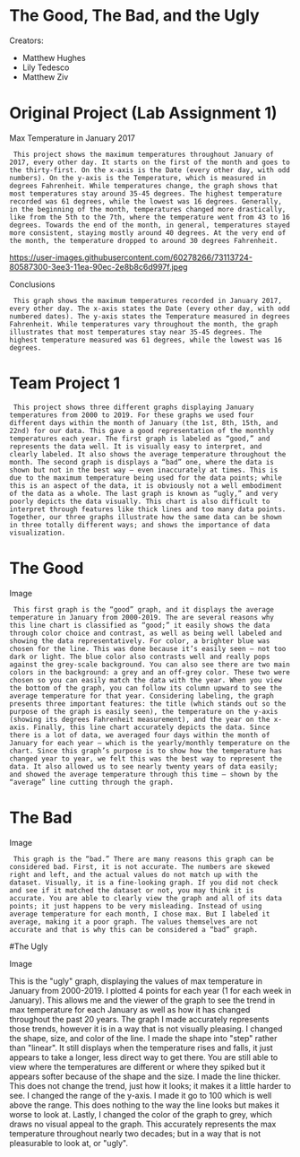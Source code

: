# The Good, The Bad, and the Ugly

Creators:
-	Matthew Hughes
-	Lily Tedesco
-	Matthew Ziv

# Original Project (Lab Assignment 1)

Max Temperature in January 2017

     This project shows the maximum temperatures throughout January of 2017, every other day. It starts on the first of the month and goes to the thirty-first. On the x-axis is the Date (every other day, with odd numbers). On the y-axis is the Temperature, which is measured in degrees Fahrenheit. While temperatures change, the graph shows that most temperatures stay around 35-45 degrees. The highest temperature recorded was 61 degrees, while the lowest was 16 degrees. Generally, in the beginning of the month, temperatures changed more drastically, like from the 5th to the 7th, where the temperature went from 43 to 16 degrees. Towards the end of the month, in general, temperatures stayed more consistent, staying mostly around 40 degrees. At the very end of the month, the temperature dropped to around 30 degrees Fahrenheit.
     
https://user-images.githubusercontent.com/60278266/73113724-80587300-3ee3-11ea-90ec-2e8b8c6d997f.jpeg

Conclusions

     This graph shows the maximum temperatures recorded in January 2017, every other day. The x-axis states the Date (every other day, with odd numbered dates). The y-axis states the Temperature measured in degrees Fahrenheit. While temperatures vary throughout the month, the graph illustrates that most temperatures stay near 35-45 degrees. The highest temperature measured was 61 degrees, while the lowest was 16 degrees.

# Team Project 1

     This project shows three different graphs displaying January temperatures from 2000 to 2019. For these graphs we used four different days within the month of January (the 1st, 8th, 15th, and 22nd) for our data. This gave a good representation of the monthly temperatures each year. The first graph is labeled as “good,” and represents the data well. It is visually easy to interpret, and clearly labeled. It also shows the average temperature throughout the month. The second graph is displays a “bad” one, where the data is shown but not in the best way – even inaccurately at times. This is due to the maximum temperature being used for the data points; while this is an aspect of the data, it is obviously not a well embodiment of the data as a whole. The last graph is known as “ugly,” and very poorly depicts the data visually. This chart is also difficult to interpret through features like thick lines and too many data points. Together, our three graphs illustrate how the same data can be shown in three totally different ways; and shows the importance of data visualization.

# The Good

Image

     This first graph is the “good” graph, and it displays the average temperature in January from 2000-2019. The are several reasons why this line chart is classified as “good;” it easily shows the data through color choice and contrast, as well as being well labeled and showing the data representatively. For color, a brighter blue was chosen for the line. This was done because it’s easily seen – not too dark or light. The blue color also contrasts well and really pops against the grey-scale background. You can also see there are two main colors in the background: a grey and an off-grey color. These two were chosen so you can easily match the data with the year. When you view the bottom of the graph, you can follow its column upward to see the average temperature for that year. Considering labeling, the graph presents three important features: the title (which stands out so the purpose of the graph is easily seen), the temperature on the y-axis (showing its degrees Fahrenheit measurement), and the year on the x-axis. Finally, this line chart accurately depicts the data. Since there is a lot of data, we averaged four days within the month of January for each year – which is the yearly/monthly temperature on the chart. Since this graph’s purpose is to show how the temperature has changed year to year, we felt this was the best way to represent the data. It also allowed us to see nearly twenty years of data easily; and showed the average temperature through this time – shown by the “average” line cutting through the graph.

# The Bad

Image
     
     This graph is the “bad.” There are many reasons this graph can be considered bad. First, it is not accurate. The numbers are skewed right and left, and the actual values do not match up with the dataset. Visually, it is a fine-looking graph. If you did not check and see if it matched the dataset or not, you may think it is accurate. You are able to clearly view the graph and all of its data points; it just happens to be very misleading. Instead of using average temperature for each month, I chose max. But I labeled it average, making it a poor graph. The values themselves are not accurate and that is why this can be considered a “bad” graph.
#The Ugly

Image

This is the "ugly" graph, displaying the values of max temperature in January from 2000-2019. I plotted 4 points for each year (1 for each week in January). This allows me and the viewer of the graph to see the trend in max temperature for each January as well as how it has changed throughout the past 20 years. The graph I made accurately represents those trends, however it is in a way that is not visually pleasing. I changed the shape, size, and color of the line. I made the shape into "step" rather than "linear". It still displays when the temperature rises and falls, it just appears to take a longer, less direct way to get there. You are still able to view where the temperatures are different or where they spiked but it appears softer because of the shape and the size. I made the line thicker. This does not change the trend, just how it looks; it makes it a little harder to see. I changed the range of the y-axis. I made it go to 100 which is well above the range. This does nothing to the way the line looks but makes it worse to look at. Lastly, I changed the color of the graph to grey, which draws no visual appeal to the graph. This accurately represents the max temperature throughout nearly two decades; but in a way that is not pleasurable to look at, or "ugly".
